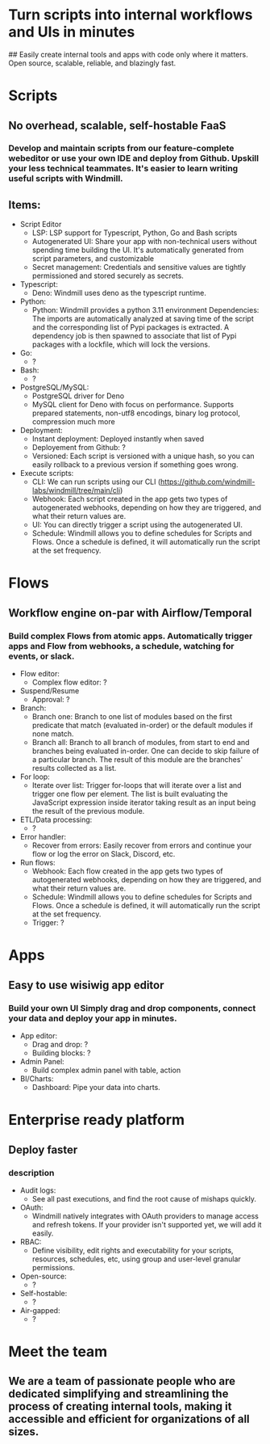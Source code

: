 # Turn scripts into internal workflows and UIs in minutes

## Easily create internal tools and apps with code only where it matters. Open source, scalable, reliable, and blazingly fast.

# Scripts

## No overhead, scalable, self-hostable FaaS

### Develop and maintain scripts from our feature-complete webeditor or use your own IDE and deploy from Github. Upskill your less technical teammates. It's easier to learn writing useful scripts with Windmill.

## Items:

- Script Editor
  - LSP: LSP support for Typescript, Python, Go and Bash scripts
  - Autogenerated UI: Share your app with non-technical users without spending time building the UI. It's automatically generated from script parameters, and customizable
  - Secret management: Credentials and sensitive values are tightly permissioned and stored securely as secrets.
- Typescript:
  - Deno: Windmill uses deno as the typescript runtime.
- Python:
  - Python: Windmill provides a python 3.11 environment Dependencies: The imports are automatically analyzed at saving time of the script and the corresponding list of Pypi packages is extracted. A dependency job is then spawned to associate that list of Pypi packages with a lockfile, which will lock the versions.
- Go:
  - ?
- Bash:
  - ?
- PostgreSQL/MySQL:
  - PostgreSQL driver for Deno
  - MySQL client for Deno with focus on performance. Supports prepared statements, non-utf8 encodings, binary log protocol, compression much more
- Deployment:
  - Instant deployment: Deployed instantly when saved
  - Deployement from Github: ?
  - Versioned: Each script is versioned with a unique hash, so you can easily rollback to a previous version if something goes wrong.
- Execute scripts:
  - CLI: We can run scripts using our CLI (https://github.com/windmill-labs/windmill/tree/main/cli)
  - Webhook: Each script created in the app gets two types of autogenerated webhooks, depending on how they are triggered, and what their return values are.
  - UI: You can directly trigger a script using the autogenerated UI.
  - Schedule: Windmill allows you to define schedules for Scripts and Flows. Once a schedule is defined, it will automatically run the script at the set frequency.

# Flows

## Workflow engine on-par with Airflow/Temporal

### Build complex Flows from atomic apps. Automatically trigger apps and Flow from webhooks, a schedule, watching for events, or slack.

- Flow editor:
  - Complex flow editor: ?
- Suspend/Resume
  - Approval: ?
- Branch:
  - Branch one: Branch to one list of modules based on the first predicate that match (evaluated in-order) or the default modules if none match.
  - Branch all: Branch to all branch of modules, from start to end and branches being evaluated in-order. One can decide to skip failure of a particular branch. The result of this module are the branches' results collected as a list.
- For loop:
  - Iterate over list: Trigger for-loops that will iterate over a list and trigger one flow per element. The list is built evaluating the JavaScript expression inside iterator taking result as an input being the result of the previous module.
- ETL/Data processing:
  - ?
- Error handler:
  - Recover from errors: Easily recover from errors and continue your flow or log the error on Slack, Discord, etc.
- Run flows:
  - Webhook: Each flow created in the app gets two types of autogenerated webhooks, depending on how they are triggered, and what their return values are.
  - Schedule: Windmill allows you to define schedules for Scripts and Flows. Once a schedule is defined, it will automatically run the script at the set frequency.
  - Trigger: ?

# Apps

## Easy to use wisiwig app editor

### Build your own UI Simply drag and drop components, connect your data and deploy your app in minutes.

- App editor:
  - Drag and drop: ?
  - Building blocks: ?
- Admin Panel:
  - Build complex admin panel with table, action
- BI/Charts:
  - Dashboard: Pipe your data into charts.

# Enterprise ready platform

## Deploy faster

###  description

- Audit logs:
  - See all past executions, and find the root cause of mishaps quickly.
- OAuth:
  - Windmill natively integrates with OAuth providers to manage access and refresh tokens. If your provider isn't supported yet, we will add it easily.
- RBAC:
  - Define visibility, edit rights and executability for your scripts, resources, schedules, etc, using group and user-level granular permissions.
- Open-source:
  - ?
- Self-hostable:
  - ?
- Air-gapped:
  - ?

# Meet the team

## We are a team of passionate people who are dedicated simplifying and streamlining the process of creating internal tools, making it accessible and efficient for organizations of all sizes.
